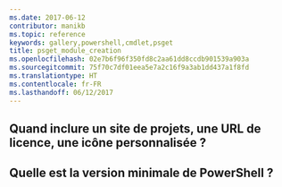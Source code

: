 ```yaml
---
ms.date: 2017-06-12
contributor: manikb
ms.topic: reference
keywords: gallery,powershell,cmdlet,psget
title: psget_module_creation
ms.openlocfilehash: 02e7b6f96f350fd8c2aa61dd8ccdb901539a903a
ms.sourcegitcommit: 75f70c7df01eea5e7a2c16f9a3ab1dd437a1f8fd
ms.translationtype: HT
ms.contentlocale: fr-FR
ms.lasthandoff: 06/12/2017
---
```

<a id="when-to-include-a-project-site-license-url-custom-icon" class="xliff"></a>
## Quand inclure un site de projets, une URL de licence, une icône personnalisée ?


<a id="what-is-minimum-powershell-version" class="xliff"></a>
## Quelle est la version minimale de PowerShell ?

